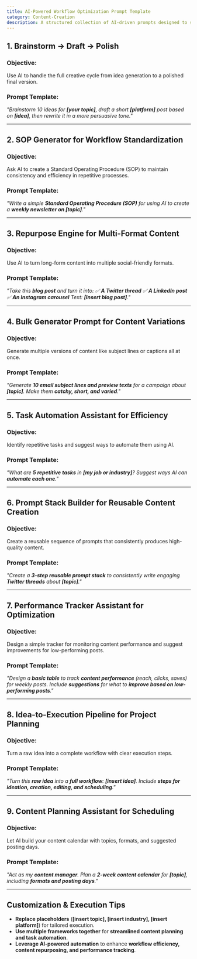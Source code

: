 ```yaml
---
title: AI-Powered Workflow Optimization Prompt Template  
category: Content-Creation 
description: A structured collection of AI-driven prompts designed to streamline ideation, execution, automation, and content optimization through AI-powered workflows.
---
```

## **1. Brainstorm → Draft → Polish**

### **Objective:**

Use AI to handle the full creative cycle from idea generation to a polished final version.

### **Prompt Template:**

*"Brainstorm 10 ideas for **[your topic]**, draft a short **[platform]** post based on **[idea]**, then rewrite it in a more persuasive tone."*

---

## **2. SOP Generator for Workflow Standardization**

### **Objective:**

Ask AI to create a Standard Operating Procedure (SOP) to maintain consistency and efficiency in repetitive processes.

### **Prompt Template:**

*"Write a simple **Standard Operating Procedure (SOP)** for using AI to create a **weekly newsletter on [topic]**."*

---

## **3. Repurpose Engine for Multi-Format Content**

### **Objective:**

Use AI to turn long-form content into multiple social-friendly formats.

### **Prompt Template:**

*"Take this **blog post** and turn it into:
✅ **A Twitter thread**
✅ **A LinkedIn post**
✅ **An Instagram carousel**
Text: **[Insert blog post]**."*

---

## **4. Bulk Generator Prompt for Content Variations**

### **Objective:**

Generate multiple versions of content like subject lines or captions all at once.

### **Prompt Template:**

*"Generate **10 email subject lines and preview texts** for a campaign about **[topic]**.
Make them **catchy, short, and varied**."*

---

## **5. Task Automation Assistant for Efficiency**

### **Objective:**

Identify repetitive tasks and suggest ways to automate them using AI.

### **Prompt Template:**

*"What are **5 repetitive tasks** in **[my job or industry]**?
Suggest ways AI can **automate each one**."*

---

## **6. Prompt Stack Builder for Reusable Content Creation**

### **Objective:**

Create a reusable sequence of prompts that consistently produces high-quality content.

### **Prompt Template:**

*"Create a **3-step reusable prompt stack** to consistently write engaging **Twitter threads** about **[topic]**."*

---

## **7. Performance Tracker Assistant for Optimization**

### **Objective:**

Design a simple tracker for monitoring content performance and suggest improvements for low-performing posts.

### **Prompt Template:**

*"Design a **basic table** to track **content performance** (reach, clicks, saves) for weekly posts.
Include **suggestions** for what to **improve based on low-performing posts**."*

---

## **8. Idea-to-Execution Pipeline for Project Planning**

### **Objective:**

Turn a raw idea into a complete workflow with clear execution steps.

### **Prompt Template:**

*"Turn this **raw idea** into a **full workflow**: **[insert idea]**.
Include **steps for ideation, creation, editing, and scheduling**."*

---

## **9. Content Planning Assistant for Scheduling**

### **Objective:**

Let AI build your content calendar with topics, formats, and suggested posting days.

### **Prompt Template:**

*"Act as my **content manager**.
Plan a **2-week content calendar** for **[topic]**, including **formats and posting days**."*

---

## **Customization & Execution Tips**

- **Replace placeholders** (**[insert topic], [insert industry], [insert platform]**) for tailored execution.
- **Use multiple frameworks together** for **streamlined content planning and task automation**.
- **Leverage AI-powered automation** to enhance **workflow efficiency, content repurposing, and performance tracking**.
